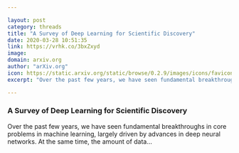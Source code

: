 ```yaml
---

layout: post
category: threads
title: "A Survey of Deep Learning for Scientific Discovery"
date: 2020-03-28 10:51:35
link: https://vrhk.co/3bxZxyd
image: 
domain: arxiv.org
author: "arXiv.org"
icon: https://static.arxiv.org/static/browse/0.2.9/images/icons/favicon.ico
excerpt: "Over the past few years, we have seen fundamental breakthroughs in core problems in machine learning, largely driven by advances in deep neural networks. At the same time, the amount of data..."

---
```


### A Survey of Deep Learning for Scientific Discovery

Over the past few years, we have seen fundamental breakthroughs in core problems in machine learning, largely driven by advances in deep neural networks. At the same time, the amount of data...